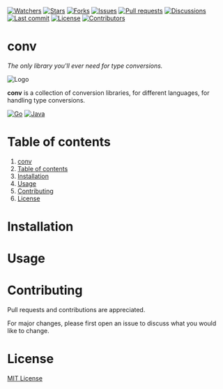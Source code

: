 [![Watchers](https://img.shields.io/github/watchers/Cheejyg/conv)](https://github.com/Cheejyg/conv/watchers)
[![Stars](https://img.shields.io/github/stars/Cheejyg/conv)](https://github.com/Cheejyg/conv/stargazers)
[![Forks](https://img.shields.io/github/forks/Cheejyg/conv)](https://github.com/Cheejyg/conv/network/members)
[![Issues](https://img.shields.io/github/issues/Cheejyg/conv)](https://github.com/Cheejyg/conv/issues)
[![Pull requests](https://img.shields.io/github/issues-pr/Cheejyg/conv)](https://github.com/Cheejyg/conv/pulls)
[![Discussions](https://img.shields.io/github/discussions/Cheejyg/conv?color=brightgreen)](https://github.com/Cheejyg/conv/discussions)
[![Last commit](https://img.shields.io/github/last-commit/Cheejyg/conv)](https://github.com/Cheejyg/conv/commits/main)
[![License](https://img.shields.io/github/license/Cheejyg/conv)](https://github.com/Cheejyg/conv/blob/main/LICENSE)
[![Contributors](https://img.shields.io/github/contributors/Cheejyg/conv)](https://github.com/Cheejyg/conv/graphs/contributors)

# conv

*The only library you'll ever need for type conversions.*

![Logo](http://simpleicon.com/wp-content/uploads/retweet-128x128.png)[](http://simpleicon.com/wp-content/uploads/retweet.svg)

**conv** is a collection of conversion libraries, for different languages, for handling type conversions.

[![Go](https://img.shields.io/badge/-Go-blue)](https://github.com/Cheejyg/conv/tree/main/Go)
[![Java](https://img.shields.io/badge/-Java-orange)](https://github.com/Cheejyg/conv/tree/main/Java)

# Table of contents

1. [conv](#conv)
2. [Table of contents](#table-of-contents)
3. [Installation](#installation)
4. [Usage](#usage)
5. [Contributing](#contributing)
6. [License](#license)

# Installation

# Usage

# Contributing

Pull requests and contributions are appreciated.

For major changes, please first open an issue to discuss what you would like to change.

# License

[MIT License](https://github.com/Cheejyg/conv/blob/main/LICENSE)
